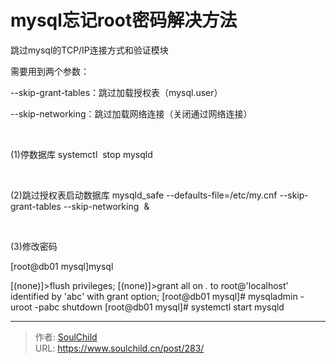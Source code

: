 # mysql忘记root密码解决方法

<!--more-->
跳过mysql的TCP/IP连接方式和验证模块

需要用到两个参数：

--skip-grant-tables：跳过加载授权表（mysql.user）

--skip-networking：<span style="white-space: normal;">跳过加载</span>网络连接（<span style="white-space: normal;">关闭通过网络连接</span>）

&nbsp;

(1)停数据库
systemctl  stop mysqld

&nbsp;

(2)跳过授权表启动数据库
mysqld_safe --defaults-file=/etc/my.cnf --skip-grant-tables --skip-networking  &amp;

&nbsp;

(3)修改密码

<span style="white-space: normal;">[root@db01 mysql]mysql</span>

[(none)]&gt;flush privileges;
[(none)]&gt;grant all on *.* to root@'localhost' identified by 'abc' with grant option;
[root@db01 mysql]# mysqladmin -uroot -pabc shutdown
[root@db01 mysql]# systemctl start mysqld
<div></div>
<div style="white-space: nowrap;"></div>


---

> 作者: [SoulChild](https://www.soulchild.cn)  
> URL: https://www.soulchild.cn/post/283/  

